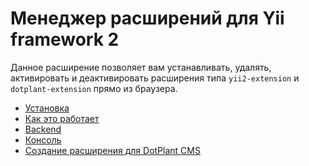 Менеджер расширений для Yii framework 2
=======================================

Данное расширение позволяет вам устанавливать, удалять, активировать и деактивировать расширения типа `yii2-extension` и `dotplant-extension` прямо из браузера.

- [Установка](installation.md)
- [Как это работает](how-it-works.md)
- [Backend](backend.md)
- [Консоль](console.md)
- [Создание расширения для DotPlant CMS](package-creation.md)
